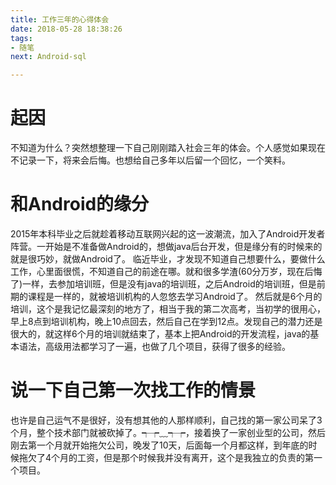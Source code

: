 ```yaml
---
title: 工作三年的心得体会
date: 2018-05-28 18:38:26
tags:
- 随笔
next: Android-sql

---
```


# 起因
不知道为什么？突然想整理一下自己刚刚踏入社会三年的体会。个人感觉如果现在不记录一下，将来会后悔。也想给自己多年以后留一个回忆，一个笑料。
# 和Android的缘分
2015年本科毕业之后就趁着移动互联网兴起的这一波潮流，加入了Android开发者阵营。一开始是不准备做Android的，想做java后台开发，但是缘分有的时候来的就是很巧妙，就做Android了。
临近毕业，才发现不知道自己想要什么，要做什么工作，心里面很慌，不知道自己的前途在哪。就和很多学渣(60分万岁，现在后悔了)一样，去参加培训班，但是没有java的培训班，之后Android的培训班，但是前期的课程是一样的，就被培训机构的人忽悠去学习Android了。
然后就是6个月的培训，这个是我记忆最深刻的地方了，相当于我的第二次高考，当初学的很用心，早上8点到培训机构，晚上10点回去，然后自己在学到12点。发现自己的潜力还是很大的，就这样6个月的培训就结束了，基本上把Android的开发流程，java的基本语法，高级用法都学习了一遍，也做了几个项目，获得了很多的经验。
# 说一下自己第一次找工作的情景
也许是自己运气不是很好，没有想其他的人那样顺利，自己找的第一家公司呆了3个月，整个技术部门就被砍掉了。┭┮﹏┭┮，接着换了一家创业型的公司，然后刚去第一个月就开始拖欠公司，晚发了10天，后面每一个月都这样，到年底的时候拖欠了4个月的工资，但是那个时候我并没有离开，这个是我独立的负责的第一个项目。
